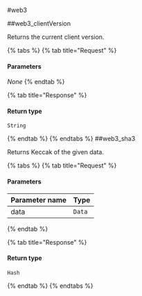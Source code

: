 #web3

##web3\_clientVersion

Returns the current client version. 

{% tabs %}
{% tab title="Request" %}
#### **Parameters**

_None_
{% endtab %}

{% tab title="Response" %}

#### Return type
`String`

{% endtab %}
{% endtabs %}
##web3\_sha3

Returns Keccak of the given data. 

{% tabs %}
{% tab title="Request" %}
#### **Parameters**

| Parameter name | Type |
| :--- | :--- |
| data | `Data` |
{% endtab %}

{% tab title="Response" %}

#### Return type
`Hash`

{% endtab %}
{% endtabs %}
